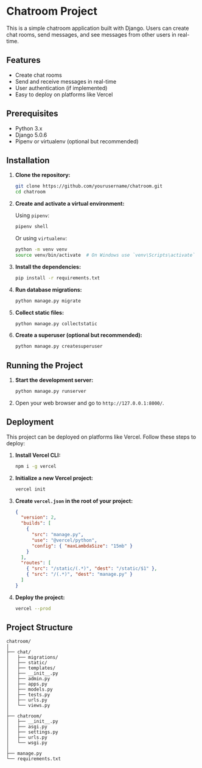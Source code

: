 # Chatroom Project

This is a simple chatroom application built with Django. Users can create chat rooms, send messages, and see messages from other users in real-time.

## Features

- Create chat rooms
- Send and receive messages in real-time
- User authentication (if implemented)
- Easy to deploy on platforms like Vercel

## Prerequisites

- Python 3.x
- Django 5.0.6
- Pipenv or virtualenv (optional but recommended)

## Installation

1. **Clone the repository:**

    ```sh
    git clone https://github.com/yourusername/chatroom.git
    cd chatroom
    ```

2. **Create and activate a virtual environment:**

    Using `pipenv`:

    ```sh
    pipenv shell
    ```

    Or using `virtualenv`:

    ```sh
    python -m venv venv
    source venv/bin/activate  # On Windows use `venv\Scripts\activate`
    ```

3. **Install the dependencies:**

    ```sh
    pip install -r requirements.txt
    ```

4. **Run database migrations:**

    ```sh
    python manage.py migrate
    ```

5. **Collect static files:**

    ```sh
    python manage.py collectstatic
    ```

6. **Create a superuser (optional but recommended):**

    ```sh
    python manage.py createsuperuser
    ```

## Running the Project

1. **Start the development server:**

    ```sh
    python manage.py runserver
    ```

2. Open your web browser and go to `http://127.0.0.1:8000/`.

## Deployment

This project can be deployed on platforms like Vercel. Follow these steps to deploy:

1. **Install Vercel CLI:**

    ```sh
    npm i -g vercel
    ```

2. **Initialize a new Vercel project:**

    ```sh
    vercel init
    ```

3. **Create `vercel.json` in the root of your project:**

    ```json
    {
      "version": 2,
      "builds": [
        {
          "src": "manage.py",
          "use": "@vercel/python",
          "config": { "maxLambdaSize": "15mb" }
        }
      ],
      "routes": [
        { "src": "/static/(.*)", "dest": "/static/$1" },
        { "src": "/(.*)", "dest": "manage.py" }
      ]
    }
    ```

4. **Deploy the project:**

    ```sh
    vercel --prod
    ```

## Project Structure

```plaintext
chatroom/
│
├── chat/
│   ├── migrations/
│   ├── static/
│   ├── templates/
│   ├── __init__.py
│   ├── admin.py
│   ├── apps.py
│   ├── models.py
│   ├── tests.py
│   ├── urls.py
│   └── views.py
│
├── chatroom/
│   ├── __init__.py
│   ├── asgi.py
│   ├── settings.py
│   ├── urls.py
│   └── wsgi.py
│
├── manage.py
└── requirements.txt
